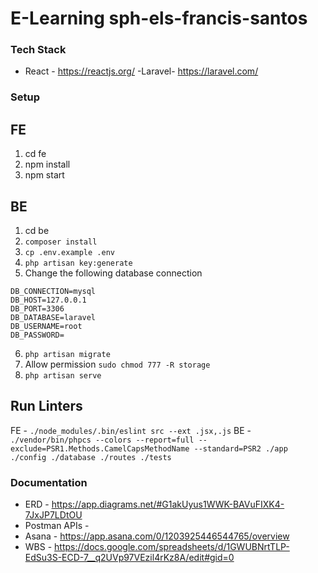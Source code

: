 # E-Learning sph-els-francis-santos

### Tech Stack
- React - https://reactjs.org/
-Laravel- https://laravel.com/
### Setup
## FE
1. cd fe
2. npm install 
3. npm start

## BE
1. cd be
2. `composer install`
3. `cp .env.example .env`
4. `php artisan key:generate`
5. Change the following database connection
```
DB_CONNECTION=mysql
DB_HOST=127.0.0.1
DB_PORT=3306
DB_DATABASE=laravel
DB_USERNAME=root
DB_PASSWORD=
```
6. `php artisan migrate`
7. Allow permission `sudo chmod 777 -R storage`
8. `php artisan serve`

## Run Linters
FE - `./node_modules/.bin/eslint src --ext .jsx,.js`
BE - `./vendor/bin/phpcs --colors --report=full --exclude=PSR1.Methods.CamelCapsMethodName --standard=PSR2 ./app ./config ./database ./routes ./tests`
### Documentation
- ERD - https://app.diagrams.net/#G1akUyus1WWK-BAVuFIXK4-7JxJP7LDtOU
- Postman APIs - 
- Asana - https://app.asana.com/0/1203925446544765/overview
- WBS - https://docs.google.com/spreadsheets/d/1GWUBNrtTLP-EdSu3S-ECD-7__q2UVp97VEzil4rKz8A/edit#gid=0